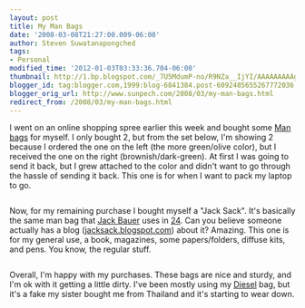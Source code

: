 ```yaml
---
layout: post
title: My Man Bags
date: '2008-03-08T21:27:00.009-06:00'
author: Steven Suwatanapongched
tags:
- Personal
modified_time: '2012-01-03T03:33:36.704-06:00'
thumbnail: http://1.bp.blogspot.com/_7U5MdumP-no/R9NZa__IjYI/AAAAAAAAAg8/CmnXYhGEx1E/s72-c/31LvL228ARL._AA280_.jpg
blogger_id: tag:blogger.com,1999:blog-6841384.post-6092485655267772036
blogger_orig_url: http://www.sunpech.com/2008/03/my-man-bags.html
redirect_from: /2008/03/my-man-bags.html
---
```


I went on an online shopping spree earlier this week and bought some <a href="http://en.wikipedia.org/wiki/Manbag">Man bags</a> for myself.  I only bought 2, but from the set below, I'm showing 2 because I ordered the one on the left (the more green/olive color), but I received the one on the right (brownish/dark-green).  At first I was going to send it back, but I grew attached to the color and didn't want to go through the hassle of sending it back.  This one is for when I want to pack my laptop to go.

<img alt="" border="0" id="BLOGGER_PHOTO_ID_5175578717166538114" src="http://1.bp.blogspot.com/_7U5MdumP-no/R9NZa__IjYI/AAAAAAAAAg8/CmnXYhGEx1E/s400/31LvL228ARL._AA280_.jpg" /><img alt="" border="0" id="BLOGGER_PHOTO_ID_5175578871785360786" src="http://1.bp.blogspot.com/_7U5MdumP-no/R9NZj__IjZI/AAAAAAAAAhE/KLN1I9GPFDE/s400/41dkFMUqoML._AA280_.jpg" />

Now, for my remaining purchase I bought myself a "Jack Sack".  It's basically the same man bag that <a href="http://en.wikipedia.org/wiki/Jack_Bauer">Jack Bauer</a> uses in <a href="http://en.wikipedia.org/wiki/24_(TV_series)">24</a>.  Can you believe someone actually has a blog (<a href="http://thejacksack.blogspot.com/">jacksack.blogspot.com</a>) about it?  Amazing.  This one is for my general use, a book, magazines, some papers/folders, diffuse kits, and pens.  You know, the regular stuff.

<img alt="" border="0" id="BLOGGER_PHOTO_ID_5175578880375295410" src="http://3.bp.blogspot.com/_7U5MdumP-no/R9NZkf_IjbI/AAAAAAAAAhU/QzqDCoZPkGo/s400/thejacksack.jpg" /><img alt="" border="0" id="BLOGGER_PHOTO_ID_5175578876080328098" src="http://2.bp.blogspot.com/_7U5MdumP-no/R9NZkP_IjaI/AAAAAAAAAhM/wppPMN3gJS0/s400/51LFVWoFvxL._AA280_.jpg" />

Overall, I'm happy with my purchases.  These bags are nice and sturdy, and I'm ok with it getting a little dirty.  I've been mostly using my <a href="http://www.diesel.com/">Diesel</a> bag, but it's a fake my sister bought me from Thailand and it's starting to wear down.